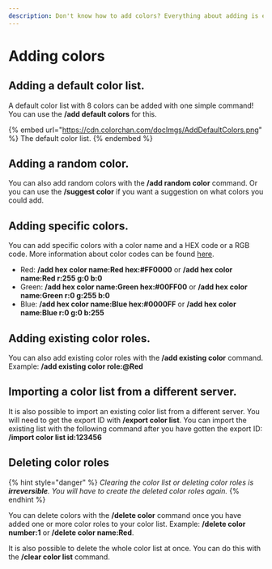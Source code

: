 ```yaml
---
description: Don't know how to add colors? Everything about adding is explained below!
---
```


# Adding colors

## Adding a default color list.

A default color list with 8 colors can be added with one simple command!\
You can use the **/add default colors** for this.

{% embed url="https://cdn.colorchan.com/docImgs/AddDefaultColors.png" %}
The default color list.
{% endembed %}

## Adding a random color.

You can also add random colors with the **/add random color** command. Or you can use the **/suggest color** if you want a suggestion on what colors you could add.

## Adding specific colors.

You can add specific colors with a color name and a HEX code or a RGB code. More information about color codes can be found [here](https://htmlcolorcodes.com/color-picker/).

* Red: **/add hex color name:Red hex:#FF0000** or **/add hex color name:Red r:255 g:0 b:0**&#x20;
* Green: **/add hex color name:Green hex:#00FF00** or **/add hex color name:Green r:0 g:255 b:0**&#x20;
* Blue: **/add hex color name:Blue hex:#0000FF** or **/add hex color name:Blue r:0 g:0 b:255**&#x20;

## Adding existing color roles.

You can also add existing color roles with the **/add existing color** command.\
Example: **/add existing color role:@Red**

## **Importing a color list from a different server.**

It is also possible to import an existing color list from a different server. You will need to get the export ID with **/export color list**. You can import the existing list with the following command after you have gotten the export ID: **/import color list id:123456**

## **Deleting color roles**

{% hint style="danger" %}
_Clearing the color list or deleting color roles is **irreversible**. You will have to create the deleted color roles again._
{% endhint %}

You can delete colors with the **/delete color** command once you have added one or more color roles to your color list. Example: **/delete color number:1** or **/delete color name:Red**.

It is also possible to delete the whole color list at once. You can do this with the **/clear color list** command.
